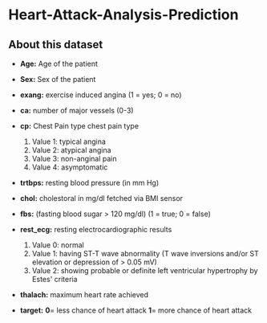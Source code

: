 # Heart-Attack-Analysis-Prediction

## About this dataset

* **Age:** Age of the patient
* **Sex:** Sex of the patient
* **exang:** exercise induced angina (1 = yes; 0 = no)
* **ca:** number of major vessels (0-3)
* **cp:** Chest Pain type chest pain type
  1. Value 1: typical angina
  2. Value 2: atypical angina
  3. Value 3: non-anginal pain
  4. Value 4: asymptomatic

* **trtbps:** resting blood pressure (in mm Hg)
* **chol:** cholestoral in mg/dl fetched via BMI sensor
* **fbs:** (fasting blood sugar > 120 mg/dl) (1 = true; 0 = false)
* **rest_ecg:** resting electrocardiographic results
  1. Value 0: normal
  2. Value 1: having ST-T wave abnormality (T wave inversions and/or ST elevation or depression of > 0.05 mV)
  3. Value 2: showing probable or definite left ventricular hypertrophy by Estes' criteria

* **thalach:** maximum heart rate achieved
* **target:** **0**= less chance of heart attack **1**= more chance of heart attack
